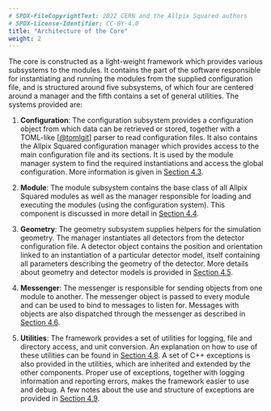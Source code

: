 ```yaml
---
# SPDX-FileCopyrightText: 2022 CERN and the Allpix Squared authors
# SPDX-License-Identifier: CC-BY-4.0
title: "Architecture of the Core"
weight: 2
---
```


The core is constructed as a light-weight framework which provides various subsystems to the modules. It contains the part of
the software responsible for instantiating and running the modules from the supplied configuration file, and is structured
around five subsystems, of which four are centered around a manager and the fifth contains a set of general utilities. The
systems provided are:

1.  **Configuration**:
    The configuration subsystem provides a configuration object from which data can be retrieved or stored, together with a
    TOML-like \[[@tomlgit]\] parser to read configuration files. It also contains the Allpix Squared configuration manager
    which provides access to the main configuration file and its sections. It is used by the module manager system to find
    the required instantiations and access the global configuration. More information is given in
    [Section 4.3](.././03_configuration).

2.  **Module**:
    The module subsystem contains the base class of all Allpix Squared modules as well as the manager responsible for loading
    and executing the modules (using the configuration system). This component is discussed in more detail in
    [Section 4.4](.././04_modules).

3.  **Geometry**:
    The geometry subsystem supplies helpers for the simulation geometry. The manager instantiates all detectors from the
    detector configuration file. A detector object contains the position and orientation linked to an instantiation of a
    particular detector model, itself containing all parameters describing the geometry of the detector. More details about
    geometry and detector models is provided in [Section 4.5](.././05_geometry_detectors).

4.  **Messenger**:
    The messenger is responsible for sending objects from one module to another. The messenger object is passed to every
    module and can be used to bind to messages to listen for. Messages with objects are also dispatched through the messenger
    as described in [Section 4.6](.././06_messages).

5.  **Utilities**:
    The framework provides a set of utilities for logging, file and directory access, and unit conversion. An explanation on
    how to use of these utilities can be found in [Section 4.8](.././08_logging). A set of C++ exceptions is also provided
    in the utilities, which are inherited and extended by the other components. Proper use of exceptions, together with
    logging information and reporting errors, makes the framework easier to use and debug. A few notes about the use and
    structure of exceptions are provided in [Section 4.9](.././09_error_reporting).


[@tomlgit]: https://github.com/toml-lang/toml
